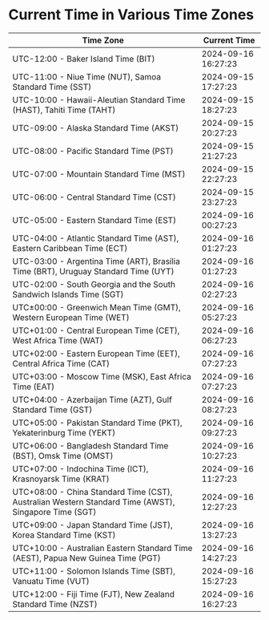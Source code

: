 # Current Time in Various Time Zones

| Time Zone | Current Time |
|-----------|--------------|
| UTC-12:00 - Baker Island Time (BIT) | 2024-09-16 16:27:23 |
| UTC-11:00 - Niue Time (NUT), Samoa Standard Time (SST) | 2024-09-15 17:27:23 |
| UTC-10:00 - Hawaii-Aleutian Standard Time (HAST), Tahiti Time (TAHT) | 2024-09-15 18:27:23 |
| UTC-09:00 - Alaska Standard Time (AKST) | 2024-09-15 20:27:23 |
| UTC-08:00 - Pacific Standard Time (PST) | 2024-09-15 21:27:23 |
| UTC-07:00 - Mountain Standard Time (MST) | 2024-09-15 22:27:23 |
| UTC-06:00 - Central Standard Time (CST) | 2024-09-15 23:27:23 |
| UTC-05:00 - Eastern Standard Time (EST) | 2024-09-16 00:27:23 |
| UTC-04:00 - Atlantic Standard Time (AST), Eastern Caribbean Time (ECT) | 2024-09-16 01:27:23 |
| UTC-03:00 - Argentina Time (ART), Brasília Time (BRT), Uruguay Standard Time (UYT) | 2024-09-16 01:27:23 |
| UTC-02:00 - South Georgia and the South Sandwich Islands Time (SGT) | 2024-09-16 02:27:23 |
| UTC±00:00 - Greenwich Mean Time (GMT), Western European Time (WET) | 2024-09-16 05:27:23 |
| UTC+01:00 - Central European Time (CET), West Africa Time (WAT) | 2024-09-16 06:27:23 |
| UTC+02:00 - Eastern European Time (EET), Central Africa Time (CAT) | 2024-09-16 07:27:23 |
| UTC+03:00 - Moscow Time (MSK), East Africa Time (EAT) | 2024-09-16 07:27:23 |
| UTC+04:00 - Azerbaijan Time (AZT), Gulf Standard Time (GST) | 2024-09-16 08:27:23 |
| UTC+05:00 - Pakistan Standard Time (PKT), Yekaterinburg Time (YEKT) | 2024-09-16 09:27:23 |
| UTC+06:00 - Bangladesh Standard Time (BST), Omsk Time (OMST) | 2024-09-16 10:27:23 |
| UTC+07:00 - Indochina Time (ICT), Krasnoyarsk Time (KRAT) | 2024-09-16 11:27:23 |
| UTC+08:00 - China Standard Time (CST), Australian Western Standard Time (AWST), Singapore Time (SGT) | 2024-09-16 12:27:23 |
| UTC+09:00 - Japan Standard Time (JST), Korea Standard Time (KST) | 2024-09-16 13:27:23 |
| UTC+10:00 - Australian Eastern Standard Time (AEST), Papua New Guinea Time (PGT) | 2024-09-16 14:27:23 |
| UTC+11:00 - Solomon Islands Time (SBT), Vanuatu Time (VUT) | 2024-09-16 15:27:23 |
| UTC+12:00 - Fiji Time (FJT), New Zealand Standard Time (NZST) | 2024-09-16 16:27:23 |
